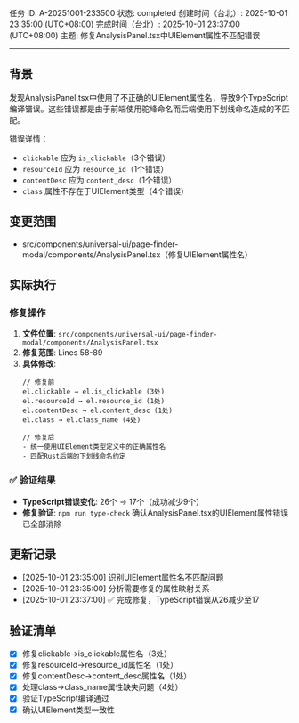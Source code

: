 任务 ID: A-20251001-233500
状态: completed
创建时间（台北）: 2025-10-01 23:35:00 (UTC+08:00)
完成时间（台北）: 2025-10-01 23:37:00 (UTC+08:00)
主题: 修复AnalysisPanel.tsx中UIElement属性不匹配错误

---

## 背景

发现AnalysisPanel.tsx中使用了不正确的UIElement属性名，导致9个TypeScript编译错误。这些错误都是由于前端使用驼峰命名而后端使用下划线命名造成的不匹配。

错误详情：
- `clickable` 应为 `is_clickable`（3个错误）
- `resourceId` 应为 `resource_id`（1个错误）
- `contentDesc` 应为 `content_desc`（1个错误）
- `class` 属性不存在于UIElement类型（4个错误）

## 变更范围

- src/components/universal-ui/page-finder-modal/components/AnalysisPanel.tsx（修复UIElement属性名）

## 实际执行

### 修复操作
1. **文件位置**: `src/components/universal-ui/page-finder-modal/components/AnalysisPanel.tsx`
2. **修复范围**: Lines 58-89
3. **具体修改**:
   ```tsx
   // 修复前
   el.clickable → el.is_clickable (3处)
   el.resourceId → el.resource_id (1处)  
   el.contentDesc → el.content_desc (1处)
   el.class → el.class_name (4处)
   
   // 修复后
   - 统一使用UIElement类型定义中的正确属性名
   - 匹配Rust后端的下划线命名约定
   ```

### ✅ 验证结果
- **TypeScript错误变化**: 26个 → 17个（成功减少9个）
- **修复验证**: `npm run type-check` 确认AnalysisPanel.tsx的UIElement属性错误已全部消除

## 更新记录

- [2025-10-01 23:35:00] 识别UIElement属性名不匹配问题
- [2025-10-01 23:35:00] 分析需要修复的属性映射关系
- [2025-10-01 23:37:00] ✅ 完成修复，TypeScript错误从26减少至17

## 验证清单

- [x] 修复clickable→is_clickable属性名（3处）
- [x] 修复resourceId→resource_id属性名（1处）
- [x] 修复contentDesc→content_desc属性名（1处）
- [x] 处理class→class_name属性缺失问题（4处）
- [x] 验证TypeScript编译通过
- [x] 确认UIElement类型一致性
